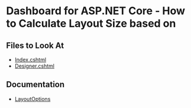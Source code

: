 # Dashboard for ASP.NET Core - How to Calculate Layout Size based on 



<!-- default file list -->
## Files to Look At

- [Index.cshtml](./CS/AspNetCoreDashboardControlAutoSize/Index.cshtml)
- [Designer.cshtml](./CS/AspNetCoreDashboardControlAutoSize/Designer.cshtml)
<!-- default file list end --> 



## Documentation

- [LayoutOptions](https://docs.devexpress.com/Dashboard/js-DevExpress.Dashboard.Model.LayoutOptions)